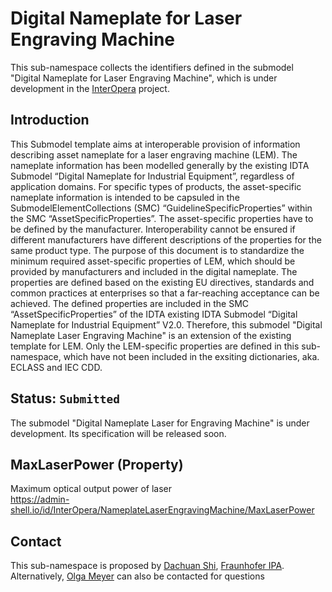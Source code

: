 # Digital Nameplate for Laser Engraving Machine

This sub-namespace collects the identifiers defined in the submodel "Digital Nameplate for Laser Engraving Machine", which is under development in the [InterOpera](https://interopera.de/teilmodellprojekte/) project.

## Introduction

This Submodel template aims at interoperable provision of information describing asset nameplate for a laser engraving machine (LEM). The nameplate information has been modelled generally by the existing IDTA Submodel “Digital Nameplate for Industrial Equipment”, regardless of application domains. For specific types of products, the asset-specific nameplate information is intended to be capsuled in the SubmodelElementCollections (SMC) “GuidelineSpecificProperties” within the SMC “AssetSpecificProperties”. The asset-specific properties have to be defined by the manufacturer. Interoperability cannot be ensured if different manufacturers have different descriptions of the properties for the same product type. The purpose of this document is to standardize the minimum required asset-specific properties of LEM, which should be provided by manufacturers and included in the digital nameplate.
The properties are defined based on the existing EU directives, standards and common practices at enterprises so that a far-reaching acceptance can be achieved. The defined properties are included in the SMC “AssetSpecificProperties” of the IDTA existing IDTA Submodel “Digital Nameplate for Industrial Equipment” V2.0. Therefore, this submodel "Digital Nameplate Laser Engraving Machine" is an extension of the existing template for LEM. Only the LEM-specific properties are defined in this sub-namespace, which have not been included in the exsiting dictionaries, aka. ECLASS and IEC CDD.

## Status: `Submitted`
The submodel "Digital Nameplate Laser for Engraving Machine" is under development. Its specification will be released soon.

## MaxLaserPower (Property)

Maximum optical output power of laser <br/>
https://admin-shell.io/id/InterOpera/NameplateLaserEngravingMachine/MaxLaserPower


## Contact

This sub-namespace is proposed by [Dachuan Shi](mailto:dachuan.shi@ipa.fraunhofer.de), [Fraunhofer IPA](https://www.ipa.fraunhofer.de/en/expertise/digitools-for-manufacturing.html). Alternatively, [Olga Meyer](mailto:olga.meyer@ipa.fraunhofer.de) can also be contacted for questions
